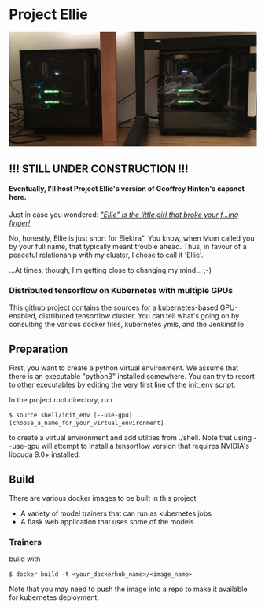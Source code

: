 # Project Ellie

![the metal](./docs/IMG_0075.jpg)

## !!! STILL UNDER CONSTRUCTION !!!

#### Eventually, I'll host Project Ellie's version of Geoffrey Hinton's capsnet here.
Just in case you wondered: [*"Ellie" is the little girl that broke your f...ing finger!*](https://www.youtube.com/watch?v=nP6k_PaUW84&t=570)

No, honestly, Ellie is just short for Elektra". You know, when Mum called you by your full name,
that typically meant trouble ahead. Thus, in favour of a peaceful relationship with my cluster, 
I chose to call it 'Ellie'. 

...At times, though, I'm getting close to changing my mind... ;-)

### Distributed tensorflow on Kubernetes with multiple GPUs
 
This github project contains the sources for a kubernetes-based GPU-enabled, distributed tensorflow cluster. You can tell
what's going on by consulting the various docker files, kubernetes ymls, and the Jenkinsfile



## Preparation
First, you want to create a python virtual environment. We assume that there is an executable "python3" 
installed somewhere. You can try to resort to other executables by editing the very first line
of the init_env script.

In the project root directory, run 
```
$ source shell/init_env [--use-gpu] [choose_a_name_for_your_virtual_environment]
``` 
to create a virtual environment and add utilties from ./shell. Note that using --use-gpu 
will attempt to install a tensorflow version that requires NVIDIA's libcuda 9.0+ installed.

## Build

There are various docker images to be built in this project
 - A variety of model trainers that can run as kubernetes jobs
 - A flask web application that uses some of the models

### Trainers
build with
```
$ docker build -t <your_dockerhub_name>/<image_name>
```

Note that you may need to push the image into a repo to make it available for kubernetes deployment.
